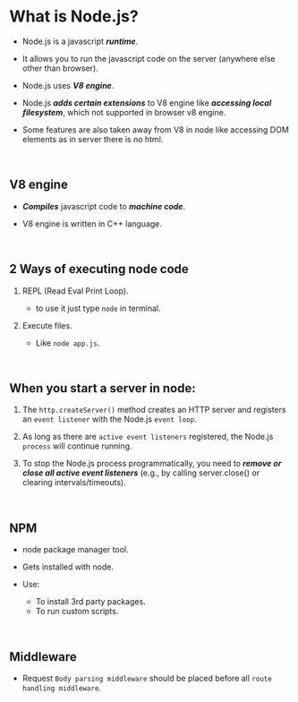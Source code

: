 # What is Node.js?
* Node.js is a javascript ***runtime***.
* It allows you to run the javascript code on the server (anywhere else other than browser).

* Node.js uses ***V8 engine***.
* Node.js ***adds certain extensions*** to V8 engine like ***accessing local filesystem***, which not supported in browser v8 engine.
* Some features are also taken away from V8 in node like accessing DOM elements as in server there is no html.

<br/>

## V8 engine
* ***Compiles*** javascript code to ***machine code***.

* V8 engine is written in C++ language.

<br/>

## 2 Ways of executing node code
1. REPL (Read Eval Print Loop).
   * to use it just type `node` in terminal.

2. Execute files.
   * Like `node app.js`.

<br/>

## When you start a server in node:
1. The `http.createServer()` method creates an HTTP server and registers an `event listener` with the Node.js `event loop`.
2. As long as there are `active event listeners` registered, the Node.js `process` will continue running.

3. To stop the Node.js process programmatically, you need to ***remove or close all active event listeners*** (e.g., by calling server.close() or clearing intervals/timeouts).

<br/>

## NPM
* node package manager tool.
* Gets installed with node.

* Use:
  * To install 3rd party packages.
  * To run custom scripts.

<br/>

## Middleware

* Request `Body parsing middleware` should be placed before all `route handling middleware`.
